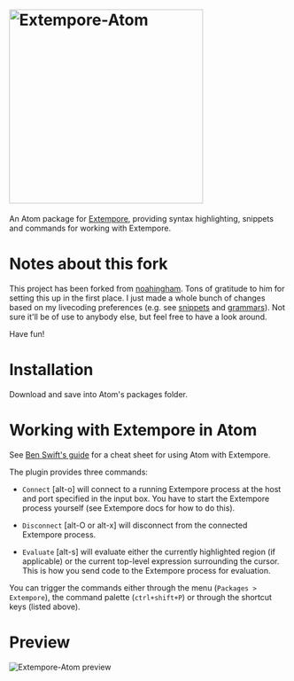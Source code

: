 # <img src="https://raw.githubusercontent.com/noahingham/extempore-atom/master/assets/xtm-atom.png" width="350px" alt="Extempore-Atom">

An Atom package for
[Extempore](https://github.com/digego/extempore), providing syntax highlighting, snippets and commands for working with Extempore.


# Notes about this fork

This project has been forked from [noahingham](https://github.com/noahingham/extempore-atom). Tons of gratitude to him for setting this up in the first place. I just made a whole bunch of changes based on my livecoding preferences (e.g. see [snippets](https://github.com/lambdamusic/extempore-atom/tree/master/snippets) and [grammars](https://github.com/lambdamusic/extempore-atom/tree/master/grammars)). Not sure it'll be of use to anybody else, but feel free to have a look around.

Have fun!

# Installation
Download and save into Atom's packages folder. 

# Working with Extempore in Atom

See [Ben Swift's guide](http://benswift.me/2016/02/15/extempore-atom-cheat-sheet/) for a cheat sheet for using Atom with Extempore.

The plugin provides three commands:

- `Connect` [alt-o] will connect to a running Extempore process at the host and port specified in the input box. You have to start the Extempore process yourself (see Extempore docs for how to do this).

- `Disconnect` [alt-O or alt-x] will disconnect from the connected Extempore process.

- `Evaluate` [alt-s] will evaluate either the
  currently highlighted region (if applicable) or the current
  top-level expression surrounding the cursor. This is how you send code to
  the Extempore process for evaluation.

You can trigger the commands either through the menu (`Packages >
Extempore`), the command palette (`ctrl+shift+P`) or through the
shortcut keys (listed above).

# Preview

![Extempore-Atom preview](https://raw.githubusercontent.com/noahingham/extempore-atom/master/assets/xtm-atom-eg.gif)
